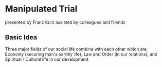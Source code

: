 # Manipulated Trial

presented by
Franz Kurz
assisted by colleagues and friends

## Basic Idea

Three major fields of our social life combine with each other which are; Economy (securing man's earthly life), Law and Order (in our relations), and Spiritual / Cultural life in our development.
